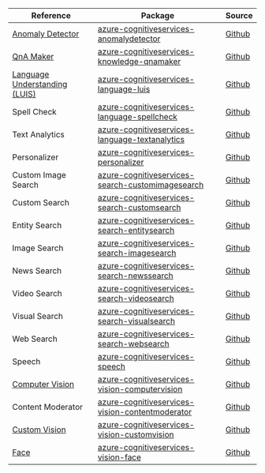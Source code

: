 | Reference | Package | Source |
|---|---|---|
|[Anomaly Detector](cognitiveservices-anomalydetector-readme.md)|[azure-cognitiveservices-anomalydetector](https://pypi.org/project/azure-cognitiveservices-anomalydetector)|[Github](https://github.com/Azure/azure-sdk-for-python)|
|[QnA Maker](cognitiveservices-knowledge-qnamaker-readme.md)|[azure-cognitiveservices-knowledge-qnamaker](https://pypi.org/project/azure-cognitiveservices-knowledge-qnamaker)|[Github](https://github.com/Azure/azure-sdk-for-python)|
|[Language Understanding (LUIS)](cognitiveservices-language-luis-readme.md)|[azure-cognitiveservices-language-luis](https://pypi.org/project/azure-cognitiveservices-language-luis)|[Github](https://github.com/Azure/azure-sdk-for-python)|
|Spell Check|[azure-cognitiveservices-language-spellcheck](https://pypi.org/project/azure-cognitiveservices-language-spellcheck)|[Github](https://github.com/Azure/azure-sdk-for-python)|
|Text Analytics|[azure-cognitiveservices-language-textanalytics](https://pypi.org/project/azure-cognitiveservices-language-textanalytics)|[Github](https://github.com/Azure/azure-sdk-for-python)|
|Personalizer|[azure-cognitiveservices-personalizer](https://pypi.org/project/azure-cognitiveservices-personalizer)|[Github](https://github.com/Azure/azure-sdk-for-python)|
|Custom Image Search|[azure-cognitiveservices-search-customimagesearch](https://pypi.org/project/azure-cognitiveservices-search-customimagesearch)|[Github](https://github.com/Azure/azure-sdk-for-python)|
|Custom Search|[azure-cognitiveservices-search-customsearch](https://pypi.org/project/azure-cognitiveservices-search-customsearch)|[Github](https://github.com/Azure/azure-sdk-for-python)|
|Entity Search|[azure-cognitiveservices-search-entitysearch](https://pypi.org/project/azure-cognitiveservices-search-entitysearch)|[Github](https://github.com/Azure/azure-sdk-for-python)|
|Image Search|[azure-cognitiveservices-search-imagesearch](https://pypi.org/project/azure-cognitiveservices-search-imagesearch)|[Github](https://github.com/Azure/azure-sdk-for-python)|
|News Search|[azure-cognitiveservices-search-newssearch](https://pypi.org/project/azure-cognitiveservices-search-newssearch)|[Github](https://github.com/Azure/azure-sdk-for-python)|
|Video Search|[azure-cognitiveservices-search-videosearch](https://pypi.org/project/azure-cognitiveservices-search-videosearch)|[Github](https://github.com/Azure/azure-sdk-for-python)|
|Visual Search|[azure-cognitiveservices-search-visualsearch](https://pypi.org/project/azure-cognitiveservices-search-visualsearch)|[Github](https://github.com/Azure/azure-sdk-for-python)|
|Web Search|[azure-cognitiveservices-search-websearch](https://pypi.org/project/azure-cognitiveservices-search-websearch)|[Github](https://github.com/Azure/azure-sdk-for-python)|
|Speech|[azure-cognitiveservices-speech](https://pypi.org/project/azure-cognitiveservices-speech)|[Github](https://github.com/Azure/azure-sdk-for-python)|
|[Computer Vision](cognitiveservices-vision-computervision-readme.md)|[azure-cognitiveservices-vision-computervision](https://pypi.org/project/azure-cognitiveservices-vision-computervision)|[Github](https://github.com/Azure/azure-sdk-for-python)|
|Content Moderator|[azure-cognitiveservices-vision-contentmoderator](https://pypi.org/project/azure-cognitiveservices-vision-contentmoderator)|[Github](https://github.com/Azure/azure-sdk-for-python)|
|[Custom Vision](cognitiveservices-vision-customvision-readme.md)|[azure-cognitiveservices-vision-customvision](https://pypi.org/project/azure-cognitiveservices-vision-customvision)|[Github](https://github.com/Azure/azure-sdk-for-python)|
|[Face](cognitiveservices-vision-face-readme.md)|[azure-cognitiveservices-vision-face](https://pypi.org/project/azure-cognitiveservices-vision-face)|[Github](https://github.com/Azure/azure-sdk-for-python)|
